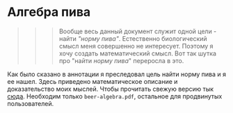 # Алгебра пива

>>> Вообще весь данный документ служит одной цели - найти *"норму пива"*. Естественно биологический смысл меня совершенно не интересует. Поэтому я хочу создать математический смысл. Вот так шутка про "найти *норму пива*" переросла в это.

Как было сказано в аннотации я преследовал цель найти норму пива и я ее нашел.
Здесь приведено математическое описание и доказательство моих мыслей.
Чтобы прочитать свежую версию тык [сюда](https://github.com/cxii112/beer-algebra/releases).
Необходим только `beer-algebra.pdf`, остальное для продвинутых пользователей.